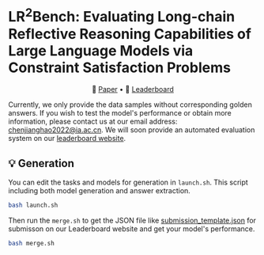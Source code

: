 # LR<sup>2</sup>Bench: Evaluating Long-chain Reflective Reasoning Capabilities of Large Language Models via Constraint Satisfaction Problems
<p align="center">
    📖 <a href="https://arxiv.org/abs/2502.17848" target="_blank">Paper</a> • 🤗 <a href="https://huggingface.co/spaces/UltraRonin/LR2Bench" target="_blank">Leaderboard</a>
</p>


Currently, we only provide the data samples without corresponding golden answers. If you wish to test the model's performance or obtain more information, please contact us at our email address: [chenjianghao2022@ia.ac.cn](mailto:chenjianghao2022@ia.ac.cn). We will soon provide an automated evaluation system on our [leaderboard website](https://huggingface.co/spaces/UltraRonin/LR2Bench).


## 💡 Generation
You can edit the tasks and models for generation in `launch.sh`. This script including both model generation and answer extraction.
```bash
bash launch.sh
```
Then run the `merge.sh` to get the JSON file like [submission_template.json](https://github.com/Ultramarine-spec/LR2Bench/blob/main/submission_template.json) for submisson on our Leaderboard website and get your model's performance.
```bash
bash merge.sh
```